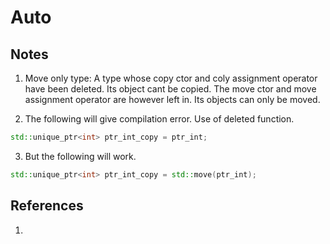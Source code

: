 # Auto

## Notes
1. Move only type: A type whose copy ctor and coly assignment operator have been deleted. Its object cant be copied. The move ctor and move assignment operator are however left in. Its objects can only be moved. 

2. The following will give compilation error. Use of deleted function.

```cpp
std::unique_ptr<int> ptr_int_copy = ptr_int;
```

3. But the following will work.

```cpp
std::unique_ptr<int> ptr_int_copy = std::move(ptr_int);
```



## References

1. 

